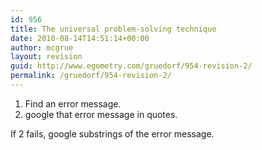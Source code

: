 ```yaml
---
id: 956
title: The universal problem-solving technique
date: 2010-08-14T14:51:14+00:00
author: mcgrue
layout: revision
guid: http://www.egometry.com/gruedorf/954-revision-2/
permalink: /gruedorf/954-revision-2/
---
```

1. Find an error message.  
2. google that error message in quotes.

If 2 fails, google substrings of the error message.